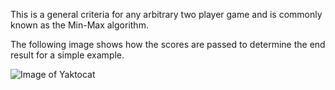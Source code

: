 This is a general criteria for any arbitrary two player game and is commonly known as the Min-Max algorithm.

The following image shows how the scores are passed to determine the end result for a simple example.

![Image of Yaktocat](https://octodex.github.com/images/yaktocat.png)
